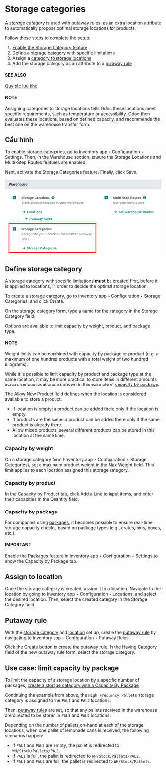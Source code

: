 # Storage categories

A *storage category* is used with [putaway rules](putaway.md), as an extra location attribute to
automatically propose optimal storage locations for products.

Follow these steps to complete the setup:

1. [Enable the Storage Category feature](#inventory-routes-enable-storage-categories)
2. [Define a storage category](#inventory-routes-define-storage) with specific limitations
3. Assign a [category to storage locations](#inventory-routes-assign-location)
4. Add the storage category as an attribute to a [putaway rule](#inventory-routes-set-putaway-attribute)

#### SEE ALSO
[Quy tắc lưu kho](putaway.md)

#### NOTE
Assigning categories to storage locations tells Odoo these locations meet specific
requirements, such as temperature or accessibility. Odoo then evaluates these locations, based on
defined capacity, and recommends the best one on the warehouse transfer form.

<a id="inventory-routes-enable-storage-categories"></a>

## Cấu hình

To enable storage categories, go to Inventory app ‣ Configuration ‣ Settings.
Then, in the Warehouse section, ensure the Storage Locations and
Multi-Step Routes features are enabled.

Next, activate the Storage Categories feature. Finally, click Save.

![Show the Storage Categories feature.](../../../../../_images/enable-categories.png)

<a id="inventory-routes-define-storage"></a>

## Define storage category

A storage category with specific limitations **must** be created first, before it is applied to
locations, in order to decide the optimal storage location.

To create a storage category, go to Inventory app ‣ Configuration ‣ Storage
Categories, and click Create.

On the storage category form, type a name for the category in the Storage Category
field.

Options are available to limit capacity by weight, product, and package type.

#### NOTE
Weight limits can be combined with capacity by package or product (e.g. a maximum of one hundred
products with a total weight of two hundred kilograms).

While it is possible to limit capacity by product and package type at the same location, it may
be more practical to store items in different amounts across various locations, as shown in this
example of [capacity by package](#inventory-routes-set-capacity-package).

The Allow New Product field defines when the location is considered available to store a
product:

- If location is empty: a product can be added there only if the location is empty.
- If products are the same: a product can be added there only if the same product is
  already there.
- Allow mixed products: several different products can be stored in this location at
  the same time.

### Capacity by weight

On a storage category form (Inventory app ‣ Configuration ‣ Storage
Categories), set a maximum product weight in the Max Weight field. This limit applies
to each location assigned this storage category.

### Capacity by product

In the Capacity by Product tab, click Add a Line to input items, and enter
their capacities in the Quantity field.

<a id="inventory-routes-set-capacity-package"></a>

### Capacity by package

For companies using [packages](../../product_management/configure/package.md), it becomes
possible to ensure real-time storage capacity checks, based on package types (e.g., crates, bins,
boxes, etc.).

#### IMPORTANT
Enable the Packages feature in Inventory app ‣ Configuration ‣
Settings to show the Capacity by Package tab.

<a id="inventory-routes-assign-location"></a>

## Assign to location

Once the storage category is created, assign it to a location. Navigate to the location by going to
Inventory app ‣ Configuration ‣ Locations, and select the desired location.
Then, select the created category in the Storage Category field.

<a id="inventory-routes-set-putaway-attribute"></a>

## Putaway rule

With the [storage category](#inventory-routes-define-storage) and [location](#inventory-routes-assign-location) set up, create the [putaway rule](putaway.md) by navigating
to Inventory app ‣ Configuration ‣ Putaway Rules.

Click the Create button to create the putaway rule. In the Having Category
field of the new putaway rule form, select the storage category.

## Use case: limit capacity by package

To limit the capacity of a storage location by a specific number of packages, [create a storage
category with a Capacity By Package](#inventory-routes-set-capacity-package).

Continuing the example from above, the `High Frequency Pallets` storage category is assigned to the
`PAL1` and `PAL2` locations.

Then, [putaway rules](putaway.md#inventory-routes-putaway-rule) are set, so that any pallets received in
the warehouse are directed to be stored in `PAL1` and `PAL2` locations.

Depending on the number of pallets on-hand at each of the storage locations, when one pallet of
lemonade cans is received, the following scenarios happen:

- If `PAL1` and `PAL2` are empty, the pallet is redirected to `WH/Stock/Pallets/PAL1`.
- If `PAL1` is full, the pallet is redirected to `WH/Stock/Pallets/PAL2`.
- If `PAL1` and `PAL2` are full, the pallet is redirected to `WH/Stock/Pallets`.
